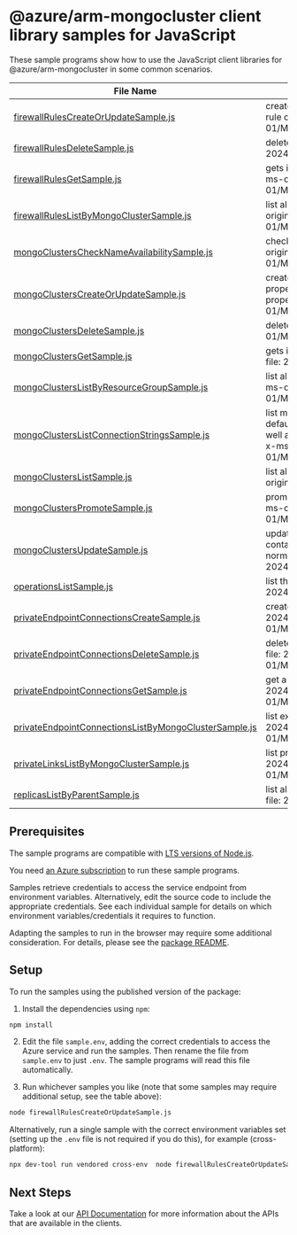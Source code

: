 # @azure/arm-mongocluster client library samples for JavaScript

These sample programs show how to use the JavaScript client libraries for @azure/arm-mongocluster in some common scenarios.

| **File Name**                                                                                               | **Description**                                                                                                                                                                                                                               |
| ----------------------------------------------------------------------------------------------------------- | --------------------------------------------------------------------------------------------------------------------------------------------------------------------------------------------------------------------------------------------- |
| [firewallRulesCreateOrUpdateSample.js][firewallrulescreateorupdatesample]                                   | creates a new firewall rule or updates an existing firewall rule on a mongo cluster. x-ms-original-file: 2024-07-01/MongoClusters_FirewallRuleCreate.json                                                                                     |
| [firewallRulesDeleteSample.js][firewallrulesdeletesample]                                                   | deletes a mongo cluster firewall rule. x-ms-original-file: 2024-07-01/MongoClusters_FirewallRuleDelete.json                                                                                                                                   |
| [firewallRulesGetSample.js][firewallrulesgetsample]                                                         | gets information about a mongo cluster firewall rule. x-ms-original-file: 2024-07-01/MongoClusters_FirewallRuleGet.json                                                                                                                       |
| [firewallRulesListByMongoClusterSample.js][firewallruleslistbymongoclustersample]                           | list all the firewall rules in a given mongo cluster. x-ms-original-file: 2024-07-01/MongoClusters_FirewallRuleList.json                                                                                                                      |
| [mongoClustersCheckNameAvailabilitySample.js][mongoclusterschecknameavailabilitysample]                     | check if mongo cluster name is available for use. x-ms-original-file: 2024-07-01/MongoClusters_NameAvailability.json                                                                                                                          |
| [mongoClustersCreateOrUpdateSample.js][mongoclusterscreateorupdatesample]                                   | create or update a mongo cluster. Update overwrites all properties for the resource. To only modify some of the properties, use PATCH. x-ms-original-file: 2024-07-01/MongoClusters_Create.json                                               |
| [mongoClustersDeleteSample.js][mongoclustersdeletesample]                                                   | deletes a mongo cluster. x-ms-original-file: 2024-07-01/MongoClusters_Delete.json                                                                                                                                                             |
| [mongoClustersGetSample.js][mongoclustersgetsample]                                                         | gets information about a mongo cluster. x-ms-original-file: 2024-07-01/MongoClusters_Get.json                                                                                                                                                 |
| [mongoClustersListByResourceGroupSample.js][mongoclusterslistbyresourcegroupsample]                         | list all the mongo clusters in a given resource group. x-ms-original-file: 2024-07-01/MongoClusters_ListByResourceGroup.json                                                                                                                  |
| [mongoClustersListConnectionStringsSample.js][mongoclusterslistconnectionstringssample]                     | list mongo cluster connection strings. This includes the default connection string using SCRAM-SHA-256, as well as other connection strings supported by the cluster. x-ms-original-file: 2024-07-01/MongoClusters_ListConnectionStrings.json |
| [mongoClustersListSample.js][mongoclusterslistsample]                                                       | list all the mongo clusters in a given subscription. x-ms-original-file: 2024-07-01/MongoClusters_List.json                                                                                                                                   |
| [mongoClustersPromoteSample.js][mongoclusterspromotesample]                                                 | promotes a replica mongo cluster to a primary role. x-ms-original-file: 2024-07-01/MongoClusters_ForcePromoteReplica.json                                                                                                                     |
| [mongoClustersUpdateSample.js][mongoclustersupdatesample]                                                   | updates an existing mongo cluster. The request body can contain one to many of the properties present in the normal mongo cluster definition. x-ms-original-file: 2024-07-01/MongoClusters_PatchDiskSize.json                                 |
| [operationsListSample.js][operationslistsample]                                                             | list the operations for the provider x-ms-original-file: 2024-07-01/Operations_List.json                                                                                                                                                      |
| [privateEndpointConnectionsCreateSample.js][privateendpointconnectionscreatesample]                         | create a Private endpoint connection x-ms-original-file: 2024-07-01/MongoClusters_PrivateEndpointConnectionPut.json                                                                                                                           |
| [privateEndpointConnectionsDeleteSample.js][privateendpointconnectionsdeletesample]                         | delete the private endpoint connection x-ms-original-file: 2024-07-01/MongoClusters_PrivateEndpointConnectionDelete.json                                                                                                                      |
| [privateEndpointConnectionsGetSample.js][privateendpointconnectionsgetsample]                               | get a specific private connection x-ms-original-file: 2024-07-01/MongoClusters_PrivateEndpointConnectionGet.json                                                                                                                              |
| [privateEndpointConnectionsListByMongoClusterSample.js][privateendpointconnectionslistbymongoclustersample] | list existing private connections x-ms-original-file: 2024-07-01/MongoClusters_PrivateEndpointConnectionList.json                                                                                                                             |
| [privateLinksListByMongoClusterSample.js][privatelinkslistbymongoclustersample]                             | list private links on the given resource x-ms-original-file: 2024-07-01/MongoClusters_PrivateLinkResourceList.json                                                                                                                            |
| [replicasListByParentSample.js][replicaslistbyparentsample]                                                 | list all the replicas for the mongo cluster. x-ms-original-file: 2024-07-01/MongoClusters_ReplicaList.json                                                                                                                                    |

## Prerequisites

The sample programs are compatible with [LTS versions of Node.js](https://github.com/nodejs/release#release-schedule).

You need [an Azure subscription][freesub] to run these sample programs.

Samples retrieve credentials to access the service endpoint from environment variables. Alternatively, edit the source code to include the appropriate credentials. See each individual sample for details on which environment variables/credentials it requires to function.

Adapting the samples to run in the browser may require some additional consideration. For details, please see the [package README][package].

## Setup

To run the samples using the published version of the package:

1. Install the dependencies using `npm`:

```bash
npm install
```

2. Edit the file `sample.env`, adding the correct credentials to access the Azure service and run the samples. Then rename the file from `sample.env` to just `.env`. The sample programs will read this file automatically.

3. Run whichever samples you like (note that some samples may require additional setup, see the table above):

```bash
node firewallRulesCreateOrUpdateSample.js
```

Alternatively, run a single sample with the correct environment variables set (setting up the `.env` file is not required if you do this), for example (cross-platform):

```bash
npx dev-tool run vendored cross-env  node firewallRulesCreateOrUpdateSample.js
```

## Next Steps

Take a look at our [API Documentation][apiref] for more information about the APIs that are available in the clients.

[firewallrulescreateorupdatesample]: https://github.com/Azure/azure-sdk-for-js/blob/main/sdk/mongocluster/arm-mongocluster/samples/v1/javascript/firewallRulesCreateOrUpdateSample.js
[firewallrulesdeletesample]: https://github.com/Azure/azure-sdk-for-js/blob/main/sdk/mongocluster/arm-mongocluster/samples/v1/javascript/firewallRulesDeleteSample.js
[firewallrulesgetsample]: https://github.com/Azure/azure-sdk-for-js/blob/main/sdk/mongocluster/arm-mongocluster/samples/v1/javascript/firewallRulesGetSample.js
[firewallruleslistbymongoclustersample]: https://github.com/Azure/azure-sdk-for-js/blob/main/sdk/mongocluster/arm-mongocluster/samples/v1/javascript/firewallRulesListByMongoClusterSample.js
[mongoclusterschecknameavailabilitysample]: https://github.com/Azure/azure-sdk-for-js/blob/main/sdk/mongocluster/arm-mongocluster/samples/v1/javascript/mongoClustersCheckNameAvailabilitySample.js
[mongoclusterscreateorupdatesample]: https://github.com/Azure/azure-sdk-for-js/blob/main/sdk/mongocluster/arm-mongocluster/samples/v1/javascript/mongoClustersCreateOrUpdateSample.js
[mongoclustersdeletesample]: https://github.com/Azure/azure-sdk-for-js/blob/main/sdk/mongocluster/arm-mongocluster/samples/v1/javascript/mongoClustersDeleteSample.js
[mongoclustersgetsample]: https://github.com/Azure/azure-sdk-for-js/blob/main/sdk/mongocluster/arm-mongocluster/samples/v1/javascript/mongoClustersGetSample.js
[mongoclusterslistbyresourcegroupsample]: https://github.com/Azure/azure-sdk-for-js/blob/main/sdk/mongocluster/arm-mongocluster/samples/v1/javascript/mongoClustersListByResourceGroupSample.js
[mongoclusterslistconnectionstringssample]: https://github.com/Azure/azure-sdk-for-js/blob/main/sdk/mongocluster/arm-mongocluster/samples/v1/javascript/mongoClustersListConnectionStringsSample.js
[mongoclusterslistsample]: https://github.com/Azure/azure-sdk-for-js/blob/main/sdk/mongocluster/arm-mongocluster/samples/v1/javascript/mongoClustersListSample.js
[mongoclusterspromotesample]: https://github.com/Azure/azure-sdk-for-js/blob/main/sdk/mongocluster/arm-mongocluster/samples/v1/javascript/mongoClustersPromoteSample.js
[mongoclustersupdatesample]: https://github.com/Azure/azure-sdk-for-js/blob/main/sdk/mongocluster/arm-mongocluster/samples/v1/javascript/mongoClustersUpdateSample.js
[operationslistsample]: https://github.com/Azure/azure-sdk-for-js/blob/main/sdk/mongocluster/arm-mongocluster/samples/v1/javascript/operationsListSample.js
[privateendpointconnectionscreatesample]: https://github.com/Azure/azure-sdk-for-js/blob/main/sdk/mongocluster/arm-mongocluster/samples/v1/javascript/privateEndpointConnectionsCreateSample.js
[privateendpointconnectionsdeletesample]: https://github.com/Azure/azure-sdk-for-js/blob/main/sdk/mongocluster/arm-mongocluster/samples/v1/javascript/privateEndpointConnectionsDeleteSample.js
[privateendpointconnectionsgetsample]: https://github.com/Azure/azure-sdk-for-js/blob/main/sdk/mongocluster/arm-mongocluster/samples/v1/javascript/privateEndpointConnectionsGetSample.js
[privateendpointconnectionslistbymongoclustersample]: https://github.com/Azure/azure-sdk-for-js/blob/main/sdk/mongocluster/arm-mongocluster/samples/v1/javascript/privateEndpointConnectionsListByMongoClusterSample.js
[privatelinkslistbymongoclustersample]: https://github.com/Azure/azure-sdk-for-js/blob/main/sdk/mongocluster/arm-mongocluster/samples/v1/javascript/privateLinksListByMongoClusterSample.js
[replicaslistbyparentsample]: https://github.com/Azure/azure-sdk-for-js/blob/main/sdk/mongocluster/arm-mongocluster/samples/v1/javascript/replicasListByParentSample.js
[apiref]: https://learn.microsoft.com/javascript/api/@azure/arm-mongocluster?view=azure-node-preview
[freesub]: https://azure.microsoft.com/free/
[package]: https://github.com/Azure/azure-sdk-for-js/tree/main/sdk/mongocluster/arm-mongocluster/README.md
